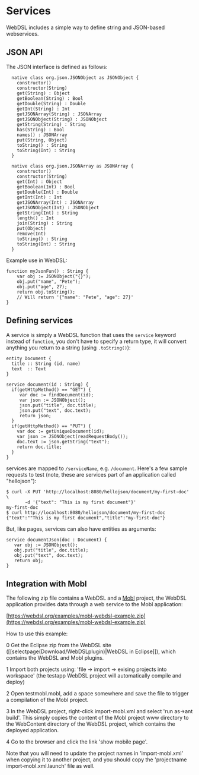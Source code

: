 # Services

WebDSL includes a simple way to define string and JSON-based webservices.

## JSON API

The JSON interface is defined as follows:

```
  native class org.json.JSONObject as JSONObject {
    constructor()
    constructor(String)
    get(String) : Object
    getBoolean(String) : Bool
    getDouble(String) : Double
    getInt(String) : Int
    getJSONArray(String) : JSONArray
    getJSONObject(String) : JSONObject
    getString(String) : String
    has(String) : Bool
    names() : JSONArray
    put(String, Object)
    toString() : String
    toString(Int) : String
  }
  
  native class org.json.JSONArray as JSONArray {
    constructor()
    constructor(String)
    get(Int) : Object
    getBoolean(Int) : Bool
    getDouble(Int) : Double
    getInt(Int) : Int
    getJSONArray(Int) : JSONArray
    getJSONObject(Int) : JSONObject
    getString(Int) : String
    length() : Int
    join(String) : String
    put(Object)
    remove(Int)
    toString() : String
    toString(Int) : String
  } 
```

Example use in WebDSL:

```
function myJsonFun() : String {
    var obj := JSONObject("{}");
    obj.put("name", "Pete");
    obj.put("age", 27);
    return obj.toString();
    // Will return '{"name": "Pete", "age": 27}'
}
```

## Defining services

A service is simply a WebDSL function that uses the `service` keyword instead of `function`, you don't have to specify a return type, it will convert anything you return to a string (using `.toString()`):

```
entity Document {
  title :: String (id, name)
  text  :: Text
}

service document(id : String) {
  if(getHttpMethod() == "GET") {
     var doc := findDocument(id);
     var json := JSONObject();
     json.put("title", doc.title);
     json.put("text", doc.text);
     return json;
  }
  if(getHttpMethod() == "PUT") {
    var doc := getUniqueDocument(id);
    var json := JSONObject(readRequestBody());
    doc.text := json.getString("text");
    return doc.title;
  }
}
```

services are mapped to `/serviceName`, e.g. `/document`. Here's a few sample requests to test (note, these are services part of an application called "hellojson"):

```
$ curl -X PUT 'http://localhost:8080/hellojson/document/my-first-doc' \
       -d '{"text": "This is my first document"}'
my-first-doc
$ curl http://localhost:8080/hellojson/document/my-first-doc
{"text":""This is my first document","title":"my-first-doc"}
```

But, like pages, services can also have entities as arguments:

```
service documentJson(doc : Document) {
   var obj := JSONObject();
   obj.put("title", doc.title);
   obj.put("text", doc.text);
   return obj;
}
```

## Integration with Mobl

The following zip file contains a WebDSL and a [Mobl](http://mobl-lang.org/) project, the WebDSL application provides data through a web service to the Mobl application:

[https://webdsl.org/examples/mobl-webdsl-example.zip](https://webdsl.org/examples/mobl-webdsl-example.zip)

How to use this example:

0 Get the Eclipse zip from the WebDSL site ([[selectpage(Download/WebDSLplugin)|WebDSL in Eclipse]]), which contains the WebDSL and Mobl plugins.

1 Import both projects using:
'file -> import -> exising projects into workspace'
(the testapp WebDSL project will automatically compile and deploy)

2 Open testmobl.mobl, add a space somewhere and save the file to trigger a compilation of the Mobl project.

3 In the WebDSL project, right-click import-mobl.xml and select 'run as->ant build'.
This simply copies the content of the Mobl project www directory to the WebContent directory of the WebDSL project, which contains the deployed application.

4 Go to the browser and click the link 'show mobile page'.

Note that you will need to update the project names in 'import-mobl.xml' when copying it to another project, and you should copy the 'projectname import-mobl.xml.launch' file as well.
